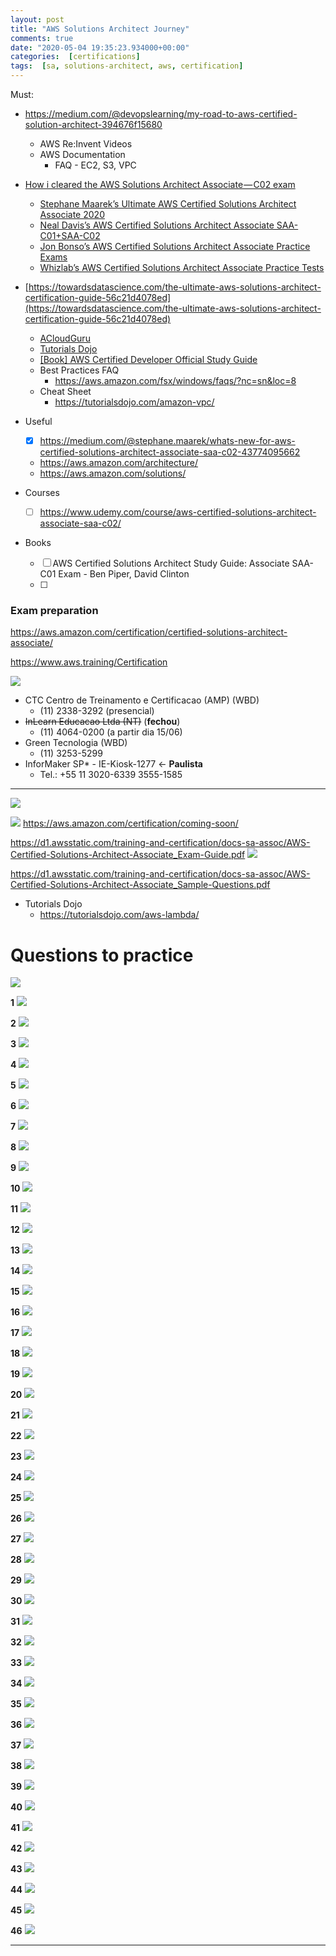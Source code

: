 ```yaml
---
layout: post
title: "AWS Solutions Architect Journey"
comments: true
date: "2020-05-04 19:35:23.934000+00:00"
categories:  [certifications]
tags:  [sa, solutions-architect, aws, certification]
---
```





Must:
* https://medium.com/@devopslearning/my-road-to-aws-certified-solution-architect-394676f15680
    * AWS Re:Invent Videos
    * AWS Documentation
        * FAQ - EC2, S3, VPC
* [How i cleared the AWS Solutions Architect Associate — C02 exam](https://medium.com/@yashvgec1618/how-i-cleared-the-aws-solutions-architect-associate-c02-exam-a83b5590e401)
    * [Stephane Maarek’s Ultimate AWS Certified Solutions Architect Associate 2020](https://www.udemy.com/course/aws-certified-solutions-architect-associate-saa-c02/)
    * [Neal Davis’s AWS Certified Solutions Architect Associate SAA-C01+SAA-C02](https://www.udemy.com/course/aws-certified-solutions-architect-associate-hands-on-labs/)
    * [Jon Bonso’s AWS Certified Solutions Architect Associate Practice Exams](https://www.udemy.com/course/aws-certified-solutions-architect-associate-amazon-practice-exams-saa-c02/)
    * [Whizlab’s AWS Certified Solutions Architect Associate Practice Tests](https://www.whizlabs.com/aws-solutions-architect-associate/practice-tests/)
* [https://towardsdatascience.com/the-ultimate-aws-solutions-architect-certification-guide-56c21d4078ed](https://towardsdatascience.com/the-ultimate-aws-solutions-architect-certification-guide-56c21d4078ed)
    * [ACloudGuru](https://www.udemy.com/course/aws-certified-solutions-architect-associate/)
    * [Tutorials Dojo](https://portal.tutorialsdojo.com/courses/aws-certified-solutions-architect-associate-practice-exams/)
    * [[Book] AWS Certified Developer Official Study Guide](https://www.amazon.com/Certified-Developer-Official-Study-Associate-ebook/dp/B07WYR9XN5/ref=sr_1_3?dchild=1&keywords=AWS+Certified+Developer+Official+Study+Guide&qid=1588332164&sr=8-3)
    * Best Practices FAQ
        * https://aws.amazon.com/fsx/windows/faqs/?nc=sn&loc=8
    * Cheat Sheet
        * https://tutorialsdojo.com/amazon-vpc/

* Useful
    * [x] https://medium.com/@stephane.maarek/whats-new-for-aws-certified-solutions-architect-associate-saa-c02-43774095662
    * https://aws.amazon.com/architecture/
    * https://aws.amazon.com/solutions/
* Courses
    * [ ] https://www.udemy.com/course/aws-certified-solutions-architect-associate-saa-c02/
* Books
    * [ ] AWS Certified Solutions Architect Study Guide: Associate SAA-C01 Exam - Ben Piper, David Clinton
    * [ ] 
    
    
    

### Exam preparation
https://aws.amazon.com/certification/certified-solutions-architect-associate/

https://www.aws.training/Certification

![](/assets/img/rDqfARrva_fe5be56a756833b8bbf8d21ee0ab165f.png)

* CTC Centro de Treinamento e Certificacao (AMP) (WBD)
    * (11) 2338-3292 (presencial)
* ~~InLearn Educacao Ltda (NT)~~ (**fechou**)
    * (11) 4064-0200 (a partir dia 15/06)
* Green Tecnologia (WBD)
    * (11) 3253-5299
* InforMaker SP* - IE-Kiosk-1277 <- **Paulista**
    * Tel.: +55 11 3020-6339 3555-1585


*** 

![](/assets/img/rDqfARrva_a0fea7841842258041b9bc289a7d94cd.png)

    
![](/assets/img/rDqfARrva_e8f8d412948b658652e37217fe898dc5.png)
https://aws.amazon.com/certification/coming-soon/

https://d1.awsstatic.com/training-and-certification/docs-sa-assoc/AWS-Certified-Solutions-Architect-Associate_Exam-Guide.pdf
![](/assets/img/rDqfARrva_d3f1183c77bf6d9fd5e7a541197b2cc0.png)

https://d1.awsstatic.com/training-and-certification/docs-sa-assoc/AWS-Certified-Solutions-Architect-Associate_Sample-Questions.pdf


* Tutorials Dojo
    * https://tutorialsdojo.com/aws-lambda/


# Questions to practice

![](/assets/img/rDqfARrva_9a343b8b6556a34ffa7c19a1256b7b7b.png)


**1**
![](/assets/img/rDqfARrva_15976453645f3a2234928d7.png)


**2**
![](/assets/img/rDqfARrva_15976453095f3a21fdf0cbc.png)


**3**
![](/assets/img/rDqfARrva_15976452935f3a21ed90781.png)


**4**
![](/assets/img/rDqfARrva_15976452605f3a21ccd626d.png)


**5**
![](/assets/img/rDqfARrva_15976452505f3a21c20cf1a.png)


**6**
![](/assets/img/rDqfARrva_15976452315f3a21af495fd.png)


**7**
![](/assets/img/rDqfARrva_15976451845f3a21805e435.png)


**8**
![](/assets/img/rDqfARrva_15976451615f3a2169e8a11.png)


**9**
![](/assets/img/rDqfARrva_15976451475f3a215b3ddac.png)


**10**
![](/assets/img/rDqfARrva_15976450845f3a211cb1f69.png)


**11**
![](/assets/img/rDqfARrva_15976450615f3a21055b7e6.png)


**12**
![](/assets/img/rDqfARrva_15976450405f3a20f00a0ce.png)


**13**
![](/assets/img/rDqfARrva_15976450135f3a20d5ea346.png)


**14**
![](/assets/img/rDqfARrva_15976449915f3a20bf8b800.png)


**15**
![](/assets/img/rDqfARrva_15976449715f3a20abc0533.png)


**16**
![](/assets/img/rDqfARrva_15976449505f3a209694c97.png)


**17**
![](/assets/img/rDqfARrva_15976383305f3a06bac6339.png)


**18**
![](/assets/img/rDqfARrva_15976382955f3a06976ead4.png)


**19**
![](/assets/img/rDqfARrva_15976381815f3a0625e3592.png)


**20**
![](/assets/img/rDqfARrva_15976381435f3a05ffa52d4.png)


**21**
![](/assets/img/rDqfARrva_15976380795f3a05bf02e58.png)


**22**
![](/assets/img/rDqfARrva_15976380435f3a059bc58b3.png)


**23**
![](/assets/img/rDqfARrva_15972528575f3424f9f2775.png)


**24**
![](/assets/img/rDqfARrva_15972528475f3424ef87a1f.png)


**25**
![](/assets/img/rDqfARrva_15972528375f3424e5d03c5.png)


**26**
![](/assets/img/rDqfARrva_15972528215f3424d54a73e.png)


**27**
![](/assets/img/rDqfARrva_15972528075f3424c72c6cf.png)


**28**
![](/assets/img/rDqfARrva_15972527985f3424be5732c.png)


**29**
![](/assets/img/rDqfARrva_15972527875f3424b3e66fb.png)


**30**
![](/assets/img/rDqfARrva_15972527785f3424aaa1ba8.png)


**31**
![](/assets/img/rDqfARrva_15972527685f3424a071045.png)


**32**
![](/assets/img/rDqfARrva_15972527585f34249622f1f.png)


**33**
![](/assets/img/rDqfARrva_15972527455f3424893eb1e.png)


**34**
![](/assets/img/rDqfARrva_15972527355f34247f31f96.png)


**35**
![](/assets/img/rDqfARrva_15972527245f3424749a565.png)


**36**
![](/assets/img/rDqfARrva_15972527135f34246946b1a.png)


**37**
![](/assets/img/rDqfARrva_15972527005f34245c79fc7.png)


**38**
![](/assets/img/rDqfARrva_15972526845f34244ce2203.png)


**39**
![](/assets/img/rDqfARrva_15972526645f3424382731b.png)


**40**
![](/assets/img/rDqfARrva_15972526525f34242c6909b.png)


**41**
![](/assets/img/rDqfARrva_15972076045f337434dfe42.png)


**42**
![](/assets/img/rDqfARrva_15972074695f3373ad14caa.png)


**43**
![](/assets/img/rDqfARrva_15972074075f33736f98fb1.png)


**44**
![](/assets/img/rDqfARrva_15972073565f33733c7d0df.png)


**45**
![](/assets/img/rDqfARrva_15972071955f33729b6408d.png)


**46**
![](/assets/img/rDqfARrva_15972037615f3365311e82b.png)










***********************